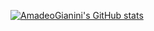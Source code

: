 [![AmadeoGianini's GitHub stats](https://github-readme-stats.vercel.app/api?username=MitkoVtori&include_all_commits=true&theme=aura)](https://github.com/AmadeoGianini/github-readme-stats)

